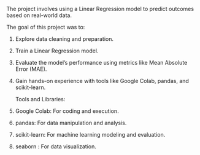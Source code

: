 The project involves using a Linear Regression model to predict outcomes based on real-world data.

   The goal of this project was to:
1. Explore data cleaning and preparation.
2. Train a Linear Regression model.
3. Evaluate the model’s performance using metrics like Mean Absolute Error (MAE).
4. Gain hands-on experience with tools like Google Colab, pandas, and scikit-learn.

   Tools and Libraries: 
1. Google Colab: For coding and execution.
2. pandas: For data manipulation and analysis.
3. scikit-learn: For machine learning modeling and evaluation.
4. seaborn : For data visualization.
